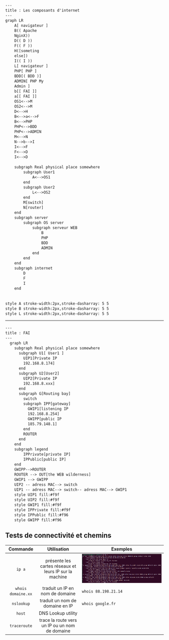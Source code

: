 ```mermaid
---
title : Les composants d'internet
---
graph LR
	A[ navigateur ]
    B(( Apache
    NginX))
    D(( D ))
    F(( F ))
    H([someting
    else])
    I(( I ))
    L[ navigateur ]
    PHP[ PHP ]
    BDD[( BDD )]
    ADMIN[ PHP My
    Admin ]
    b[[ FAI ]]
    a[[ FAI ]]
    OS1<-->M
    OS2<-->M
    D<-->H
    B<-->a<-->F
    B<-->PHP
    PHP<-->BDD
    PHP<-->ADMIN
    M<-->N
    N-->b-->I
    I<-->F
    F<-->D
    I<-->D

    subgraph Real physical place somewhere
        subgraph User1
            A<-->OS1
        end
        subgraph User2
		    L<-->OS2
        end
        M[switch]
        N[router]
	end
    subgraph server
        subgraph OS server
            subgraph serveur WEB
		        B
                PHP
                BDD
                ADMIN
            end
        end
	end
    subgraph internet
        D
        F
        I
	end

    
style A stroke-width:2px,stroke-dasharray: 5 5
style B stroke-width:2px,stroke-dasharray: 5 5
style L stroke-width:2px,stroke-dasharray: 5 5
```
****
```mermaid
---
title : FAI 
---
  graph LR
    subgraph Real physical place somewhere
      subgraph U1[ User1 ]
        UIP1[Private IP
        192.168.8.174]
      end
      subgraph U2[User2]
        UIP2[Private IP
        192.168.8.xxx]
      end
      subgraph G[Routing bay]
        switch
        subgraph IPP[gateway]
          GWIP1[listening IP
          192.168.8.254]
          GWIPP[public IP
          185.79.148.1]
        end
        ROUTER
      end
    end
    subgraph legend
        IPPrivate[private IP]
        IPPublic[public IP]
    end
    GWIPP-->ROUTER
    ROUTER --> OUT[the WEB wilderness]
    GWIP1 --> GWIPP
    UIP2 -- adress MAC--> switch
    UIP1 -- adress MAC--> switch-- adress MAC--> GWIP1
    style UIP1 fill:#f9f
    style UIP2 fill:#f9f
    style GWIP1 fill:#f9f
    style IPPrivate fill:#f9f
    style IPPublic fill:#f96
    style GWIPP fill:#f96
```

## Tests de connectivité et chemins
|      Commande      |                      Utilisation                       | Exemples               |
| :----------------: | :----------------------------------------------------: | ---------------------- |
|       `ip a`       | présente les cartes réseaux et leurs IP sur la machine | ![alt text](image.png) |
| `whois domaine.xx` |            traduit un IP en nom de domaine             | `whois 88.198.21.14`   |
|     `nslookup`     |            traduit un nom de domaine en IP             | `whois google.fr`      |
|       `host`       |                   DNS Lookup utility                   |                        |
|    `traceroute`    | trace la route vers un IP ou un nom de domaine |                        |
